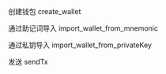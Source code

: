 创建钱包 create_wallet

通过助记词导入 import_wallet_from_mnemonic

通过私钥导入 import_wallet_from_privateKey

发送 sendTx